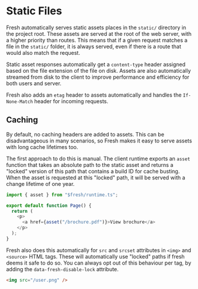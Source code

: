# Static Files

Fresh automatically serves static assets places in the `static/` directory in the project root. These assets are served at the root of the web server, with a higher priority than routes. This means that if a given request matches a file in the `static/` folder, it is always served, even if there is a route that would also match the request.

Static asset responses automatically get a `content-type` header assigned based on the file extension of the file on disk. Assets are also automatically streamed from disk to the client to improve performance and efficiency for both users and server.

Fresh also adds an `etag` header to assets automatically and handles the `If-None-Match` header for incoming requests.

## Caching

By default, no caching headers are added to assets. This can be disadvantageous in many scenarios, so Fresh makes it easy to serve assets with long cache lifetimes too.

The first approach to do this is manual. The client runtime exports an `asset` function that takes an absolute path to the static asset and returns a "locked" version of this path that contains a build ID for cache busting. When the asset is requested at this "locked" path, it will be served with a change lifetime of one year.

```typescript
import { asset } from "$fresh/runtime.ts";

export default function Page() {
  return (
    <p>
      <a href={asset("/brochure.pdf")}>View brochure</a>
    </p>
  );
}
```

Fresh also does this automatically for `src` and `srcset` attributes in `<img>` and `<source>` HTML tags. These will automatically use "locked" paths if fresh deems it safe to do so. You can always opt out of this behaviour per tag, by adding the `data-fresh-disable-lock` attribute.

```html
<img src="/user.png" />
```

